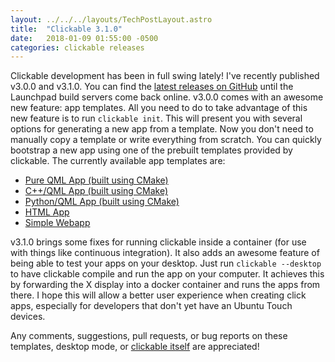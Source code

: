 ```yaml
---
layout: ../../../layouts/TechPostLayout.astro
title:  "Clickable 3.1.0"
date:   2018-01-09 01:55:00 -0500
categories: clickable releases
---
```


Clickable development has been in full swing lately! I've recently published
v3.0.0 and v3.1.0. You can find the [latest releases on GitHub](https://github.com/bhdouglass/clickable/releases)
until the Launchpad build servers come back online.
v3.0.0 comes with an awesome new feature: app templates. All you need to do to
take advantage of this new feature is to run `clickable init`. This will present
you with several options for generating a new app from a template. Now you don't
need to manually copy a template or write everything from scratch. You can
quickly bootstrap a new app using one of the prebuilt templates provided by
clickable. The currently available app templates are:

- [Pure QML App (built using CMake)](https://github.com/bhdouglass/ut-app-pure-qml-cmake-template)
- [C++/QML App (built using CMake)](https://github.com/bhdouglass/ut-app-cmake-template)
- [Python/QML App (built using CMake)](https://github.com/bhdouglass/ut-app-python-cmake-template)
- [HTML App](https://github.com/bhdouglass/ut-app-html-template)
- [Simple Webapp](https://github.com/bhdouglass/ut-app-webapp-template)

v3.1.0 brings some fixes for running clickable inside a container (for use with
things like continuous integration). It also adds an awesome feature of being
able to test your apps on your desktop. Just run `clickable --desktop`
to have clickable compile and run the app on your computer. It achieves this
by forwarding the X display into a docker container and runs the apps from there.
I hope this will allow a better user experience when creating click apps,
especially for developers that don't yet have an Ubuntu Touch devices.

Any comments, suggestions, pull requests, or bug reports on these templates,
desktop mode,  or [clickable itself](https://github.com/bhdouglass/clickable/issues)
are appreciated!

